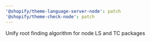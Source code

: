 ```yaml
---
'@shopify/theme-language-server-node': patch
'@shopify/theme-check-node': patch
---
```


Unify root finding algorithm for node LS and TC packages
